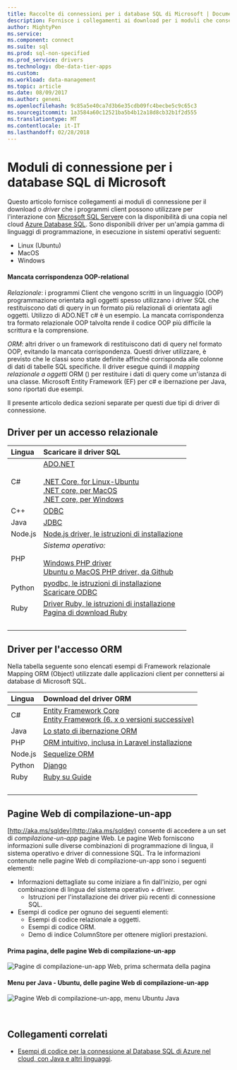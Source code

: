 ```yaml
---
title: Raccolte di connessioni per i database SQL di Microsoft | Documenti Microsoft
description: Fornisce i collegamenti ai download per i moduli che consentono la connessione a Microsoft SQL Server e Database SQL di Azure da un'ampia gamma di linguaggi di programmazione client.
author: MightyPen
ms.service: 
ms.component: connect
ms.suite: sql
ms.prod: sql-non-specified
ms.prod_service: drivers
ms.technology: dbe-data-tier-apps
ms.custom: 
ms.workload: data-management
ms.topic: article
ms.date: 08/09/2017
ms.author: genemi
ms.openlocfilehash: 9c85a5e40ca7d3b6e35cdb09fc4becbe5c9c65c3
ms.sourcegitcommit: 1a3584a60c12521ba5b4b12a18d8cb32b1f2d555
ms.translationtype: MT
ms.contentlocale: it-IT
ms.lasthandoff: 02/28/2018
---
```

# <a name="connection-modules-for-microsoft-sql-databases"></a>Moduli di connessione per i database SQL di Microsoft

Questo articolo fornisce collegamenti ai moduli di connessione per il download o *driver* che i programmi client possono utilizzare per l'interazione con [Microsoft SQL Server](../index.md)e con la disponibilità di una copia nel cloud [Azure Database SQL](http://docs.microsoft.com/azure/sql-database/). Sono disponibili driver per un'ampia gamma di linguaggi di programmazione, in esecuzione in sistemi operativi seguenti:

- Linux (Ubuntu)
- MacOS
- Windows


#### <a name="oop-to-relational-mismatch"></a>Mancata corrispondenza OOP-relational

*Relazionale*: i programmi Client che vengono scritti in un linguaggio (OOP) programmazione orientata agli oggetti spesso utilizzano i driver SQL che restituiscono dati di query in un formato più relazionali di orientata agli oggetti. Utilizzo di ADO.NET c# è un esempio. La mancata corrispondenza tra formato relazionale OOP talvolta rende il codice OOP più difficile la scrittura e la comprensione.

*ORM*: altri driver o un framework di restituiscono dati di query nel formato OOP, evitando la mancata corrispondenza. Questi driver utilizzare, è previsto che le classi sono state definite affinché corrisponda alle colonne di dati di tabelle SQL specifiche. Il driver esegue quindi il *mapping relazionale a oggetti* ORM () per restituire i dati di query come un'istanza di una classe. Microsoft Entity Framework (EF) per c# e ibernazione per Java, sono riportati due esempi.

Il presente articolo dedica sezioni separate per questi due tipi di driver di connessione.


<a name="anchor-20-drivers-relational-access" />

## <a name="drivers-for-relational-access"></a>Driver per un accesso relazionale


<!--
Each given Microsoft Download Center page should be enhanced
with a link to the next NEWER version page, on the day that the
original page is no longer the latest because the newer page is being added.
But this policy is not agreed on or observed,
putting the links in the following table at risk for being outdated.

PHP driver in Github.com also uses this FWLink:  http://go.microsoft.com/fwlink/?LinkID=518036 ,
although the FWLink is less precise than is http://github.com/Microsoft/msphpsql/tree/dev#install-unix .
-->


| Lingua | Scaricare il driver SQL |
| :------- | :---------------------- |
| C#       | [ADO.NET](http://www.microsoft.com/net/download/)<br /><br />[.NET Core, for Linux-Ubuntu](https://www.microsoft.com/net/core#Ubuntu)<br />[.NET core, per MacOS](https://www.microsoft.com/net/core#macos)<br />[.NET core, per Windows](https://www.microsoft.com/net/core) |
| C++      | [ODBC](http://docs.microsoft.com/sql/connect/odbc/download-odbc-driver-for-sql-server) |
| Java     | [JDBC](http://www.microsoft.com/download/details.aspx?id=55539) |
| Node.js  | [Node.js driver, le istruzioni di installazione](http://docs.microsoft.com/sql/connect/node-js/step-1-configure-development-environment-for-node-js-development) |
| PHP      | *Sistema operativo:*<br /><br />[Windows PHP driver](https://www.microsoft.com/download/details.aspx?id=55642)<br />[Ubuntu o MacOS PHP driver, da Github](http://github.com/Microsoft/msphpsql/tree/dev#install-unix) |
| Python   | [pyodbc, le istruzioni di installazione](http://docs.microsoft.com/sql/connect/python/pyodbc/step-1-configure-development-environment-for-pyodbc-python-development)<br />[Scaricare ODBC](http://docs.microsoft.com/sql/connect/odbc/download-odbc-driver-for-sql-server) |
| Ruby     | [Driver Ruby, le istruzioni di installazione](https://docs.microsoft.com/sql/connect/ruby/step-1-configure-development-environment-for-ruby-development)<br />[Pagina di download Ruby](https://rubyinstaller.org/downloads/) |
| &nbsp; | <br /> |


<a name="anchor-40-drivers-orm-access" />

## <a name="drivers-for-orm-access"></a>Driver per l'accesso ORM


Nella tabella seguente sono elencati esempi di Framework relazionale Mapping ORM (Object) utilizzate dalle applicazioni client per connettersi ai database di Microsoft SQL.


| Lingua | Download del driver ORM |
| :------- | :------------------ |
| C# | [Entity Framework Core](http://docs.microsoft.com/ef/core/)<br />[Entity Framework (6. x o versioni successive)](http://docs.microsoft.com/ef/) |
| Java | [Lo stato di ibernazione ORM](http://hibernate.org/orm)|
| PHP | [ORM intuitivo, inclusa in Laravel installazione](http://laravel.com/docs/) |
| Node.js | [Sequelize ORM](http://docs.sequelizejs.com) |
| Python | [Django](http://www.djangoproject.com/) |
| Ruby | [Ruby su Guide](http://rubyonrails.org/) |
| &nbsp; | <br /> |


<a name="anchor-60-build-an-app-webpages" />

## <a name="build-an-app-webpages"></a>Pagine Web di compilazione-un-app


[http://aka.ms/sqldev](http://aka.ms/sqldev) consente di accedere a un set di *compilazione-un-app* pagine Web. Le pagine Web forniscono informazioni sulle diverse combinazioni di programmazione di lingua, il sistema operativo e driver di connessione SQL. Tra le informazioni contenute nelle pagine Web di compilazione-un-app sono i seguenti elementi:

- Informazioni dettagliate su come iniziare a fin dall'inizio, per ogni combinazione di lingua del sistema operativo + driver.
    - Istruzioni per l'installazione dei driver più recenti di connessione SQL.
- Esempi di codice per ognuno dei seguenti elementi:
    - Esempi di codice relazionale a oggetti.
    - Esempi di codice ORM.
    - Demo di indice ColumnStore per ottenere migliori prestazioni.


#### <a name="first-page-of-build-an-app-webpages"></a>Prima pagina, delle pagine Web di compilazione-un-app

![Pagine di compilazione-un-app Web, prima schermata della pagina][image-ref-163-buildanapp-webpages-first-page]


#### <a name="menu-for-java---ubuntu-of-build-an-app-webpages"></a>Menu per Java - Ubuntu, delle pagine Web di compilazione-un-app

![Pagine Web di compilazione-un-app, menu Ubuntu Java][image-ref-167-buildanapp-webpages-menu-java-ubuntu]


&nbsp;


## <a name="related-links"></a>Collegamenti correlati

- [Esempi di codice per la connessione al Database SQL di Azure nel cloud, con Java e altri linguaggi](http://docs.microsoft.com/azure/sql-database/sql-database-connect-query-java).


<!-- Image references -->

[image-ref-163-buildanapp-webpages-first-page]: ./media/homepage-sql-connection-drivers/gm-aka-ms-sqldev-choose-language-g21.png
[image-ref-167-buildanapp-webpages-menu-java-ubuntu]: ./media/homepage-sql-connection-drivers/gm-aka-ms-sqldev-java-ubuntu-c31.png
